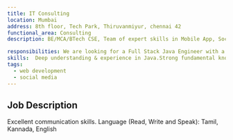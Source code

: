 ```yaml
---
title: IT Consulting
location: Mumbai
address: 8th floor, Tech Park, Thiruvanmiyur, chennai 42 
functional_area: Consulting
description: BE/MCA/BTech CSE, Team of expert skills in Mobile App, Social Media, Web based product / portal development using Ajax, JSON, JQuery, Bootstrap, PHP, Slim framework, HTML, MySQL, Twig Template.  Google maps API implementations skills required.  Must have knowledge in end-to-end project life cycle ie from requirement phase to post implementation support.

responsibilities: We are looking for a Full Stack Java Engineer with a strong interest in designing, building, deploying, and operating web tools and services that process enormous quantities of data in performant ways. Participates in the full SDLC/Agile cycle engagements, including meetings, iterative development, and design sessions. Solves technical problems using cutting edge technologies and best practices. Mentor teammates and support them in solving critical challenges. Contribute technical expertise to all projects as required
skills:  Deep understanding & experience in Java.Strong fundamental knowledge in Object-Oriented Design Principles, Data Structures, Algorithms, SQL. More than 1+ years of experience building large-scale software applications. Some experience with web application development using JavaScript, JQuery, HTML5, CSS, JSON, RESTful Web Services. Experience with one or more of the following databases- Postgres, SQL Server or MySQL. Familiarity with front-end technologies, HTML, CSS, the angular and JavaScript experience is plus, should have the aptitude to learn front-end development. Experience with jUnit and other testing frameworks is a plus. Experience in working with web application performance monitor and monitoring tools is a plus
tags: 
  - web development
  - social media
---
```

## Job Description

Excellent communication skills.  Language (Read, Write and Speak): Tamil, Kannada, English
